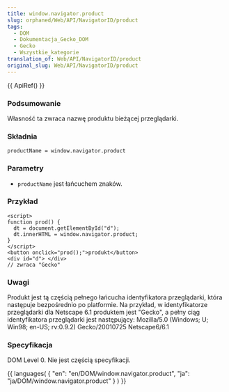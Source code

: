 ```yaml
---
title: window.navigator.product
slug: orphaned/Web/API/NavigatorID/product
tags:
  - DOM
  - Dokumentacja_Gecko_DOM
  - Gecko
  - Wszystkie_kategorie
translation_of: Web/API/NavigatorID/product
original_slug: Web/API/NavigatorID/product
---
```

{{ ApiRef() }}

### Podsumowanie

Własność ta zwraca nazwę produktu bieżącej przeglądarki.

### Składnia

    productName = window.navigator.product

### Parametry

- `productName` jest łańcuchem znaków.

### Przykład

    <script>
    function prod() {
      dt = document.getElementById("d");
      dt.innerHTML = window.navigator.product;
    }
    </script>
    <button onclick="prod();">produkt</button>
    <div id="d"> </div>
    // zwraca "Gecko"

### Uwagi

Produkt jest tą częścią pełnego łańcucha identyfikatora przeglądarki, która następuje bezpośrednio po platformie. Na przykład, w identyfikatorze przeglądarki dla Netscape 6.1 produktem jest "Gecko", a pełny ciąg identyfikatora przeglądarki jest następujący: Mozilla/5.0 (Windows; U; Win98; en-US; rv:0.9.2) Gecko/20010725 Netscape6/6.1

### Specyfikacja

DOM Level 0. Nie jest częścią specyfikacji.



{{ languages( { "en": "en/DOM/window\.navigator.product", "ja": "ja/DOM/window\.navigator.product" } ) }}
